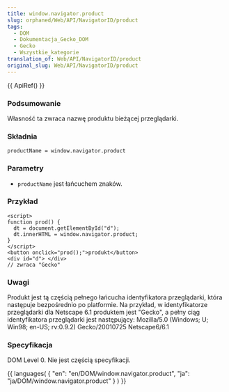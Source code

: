 ```yaml
---
title: window.navigator.product
slug: orphaned/Web/API/NavigatorID/product
tags:
  - DOM
  - Dokumentacja_Gecko_DOM
  - Gecko
  - Wszystkie_kategorie
translation_of: Web/API/NavigatorID/product
original_slug: Web/API/NavigatorID/product
---
```

{{ ApiRef() }}

### Podsumowanie

Własność ta zwraca nazwę produktu bieżącej przeglądarki.

### Składnia

    productName = window.navigator.product

### Parametry

- `productName` jest łańcuchem znaków.

### Przykład

    <script>
    function prod() {
      dt = document.getElementById("d");
      dt.innerHTML = window.navigator.product;
    }
    </script>
    <button onclick="prod();">produkt</button>
    <div id="d"> </div>
    // zwraca "Gecko"

### Uwagi

Produkt jest tą częścią pełnego łańcucha identyfikatora przeglądarki, która następuje bezpośrednio po platformie. Na przykład, w identyfikatorze przeglądarki dla Netscape 6.1 produktem jest "Gecko", a pełny ciąg identyfikatora przeglądarki jest następujący: Mozilla/5.0 (Windows; U; Win98; en-US; rv:0.9.2) Gecko/20010725 Netscape6/6.1

### Specyfikacja

DOM Level 0. Nie jest częścią specyfikacji.



{{ languages( { "en": "en/DOM/window\.navigator.product", "ja": "ja/DOM/window\.navigator.product" } ) }}
